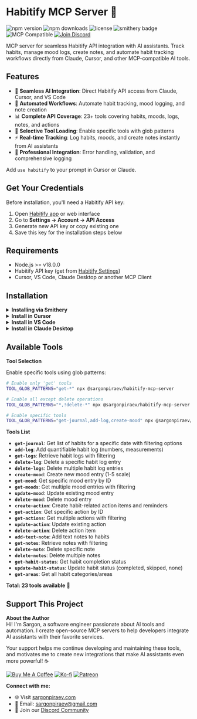 # Habitify MCP Server 🔧

![npm version](https://img.shields.io/npm/v/@sargonpiraev/habitify-mcp-server)
![npm downloads](https://img.shields.io/npm/dw/@sargonpiraev/habitify-mcp-server)
![license](https://img.shields.io/github/license/sargonpiraev/habitify-mcp-server)
![smithery badge](https://smithery.ai/badge/@sargonpiraev/habitify-mcp-server)
![MCP Compatible](https://img.shields.io/badge/MCP-Compatible-blue)
[![Join Discord](https://img.shields.io/discord/1331631275464671347?color=7289da&label=Discord&logo=discord)](https://discord.gg/ZsWGxRGj)

MCP server for seamless Habitify API integration with AI assistants. Track habits, manage mood logs, create notes, and automate habit tracking workflows directly from Claude, Cursor, and other MCP-compatible AI tools.

## Features

- 🔌 **Seamless AI Integration**: Direct Habitify API access from Claude, Cursor, and VS Code
- 🤖 **Automated Workflows**: Automate habit tracking, mood logging, and note creation
- 📊 **Complete API Coverage**: 23+ tools covering habits, moods, logs, notes, and actions
- 🎯 **Selective Tool Loading**: Enable specific tools with glob patterns
- ⚡ **Real-time Tracking**: Log habits, moods, and create notes instantly from AI assistants
- 🔧 **Professional Integration**: Error handling, validation, and comprehensive logging

Add `use habitify` to your prompt in Cursor or Claude.

## Get Your Credentials

Before installation, you'll need a Habitify API key:

1. Open [Habitify app](https://habitify.me) or web interface
2. Go to **Settings → Account → API Access**
3. Generate new API key or copy existing one
4. Save this key for the installation steps below

## Requirements

- Node.js >= v18.0.0
- Habitify API key (get from [Habitify Settings](https://habitify.me))
- Cursor, VS Code, Claude Desktop or another MCP Client

## Installation

<details>
<summary><b>Installing via Smithery</b></summary>

To install Habitify MCP Server for any client automatically via [Smithery](https://smithery.ai):

```bash
npx -y @smithery/cli@latest install @sargonpiraev/habitify-mcp-server --client <CLIENT_NAME>
```

</details>

<details>
<summary><b>Install in Cursor</b></summary>

#### Cursor One-Click Installation

[![Install MCP Server](https://cursor.com/deeplink/mcp-install-dark.svg)](https://cursor.com/install-mcp?name=habitify-mcp-server&config=eyJjb21tYW5kIjoibnB4IC15IEBzYXJnb25waXJhZXYvaGFiaXRpZnktbWNwLXNlcnZlciJ9)

#### Manual Configuration

Add to your Cursor `~/.cursor/mcp.json` file:

```json
{
  "mcpServers": {
    "habitify-mcp-server": {
      "command": "npx",
      "args": ["-y", "@sargonpiraev/habitify-mcp-server"],
      "env": {
        "HABITIFY_API_KEY": "your-habitify-api-key"
      }
    }
  }
}
```

</details>

<details>
<summary><b>Install in VS Code</b></summary>

[![Install in VS Code](https://img.shields.io/badge/VS_Code-Install_MCP-0098FF)](vscode:mcp/install?%7B%22name%22%3A%22habitify-mcp-server%22%2C%22command%22%3A%22npx%22%2C%22args%22%3A%5B%22-y%22%2C%22@sargonpiraev/habitify-mcp-server%22%5D%7D)

Or add manually to your VS Code settings:

```json
"mcp": {
  "servers": {
    "habitify-mcp-server": {
      "type": "stdio",
      "command": "npx",
      "args": ["-y", "@sargonpiraev/habitify-mcp-server"],
      "env": {
        "HABITIFY_API_KEY": "your-habitify-api-key"
      }
    }
  }
}
```

</details>

<details>
<summary><b>Install in Claude Desktop</b></summary>

Add to your `claude_desktop_config.json`:

```json
{
  "mcpServers": {
    "habitify-mcp-server": {
      "command": "npx",
      "args": ["-y", "@sargonpiraev/habitify-mcp-server"],
      "env": {
        "HABITIFY_API_KEY": "your-habitify-api-key"
      }
    }
  }
}
```

</details>

## Available Tools

**Tool Selection**

Enable specific tools using glob patterns:

```bash
# Enable only 'get' tools
TOOL_GLOB_PATTERNS="get-*" npx @sargonpiraev/habitify-mcp-server

# Enable all except delete operations
TOOL_GLOB_PATTERNS="*,!delete-*" npx @sargonpiraev/habitify-mcp-server

# Enable specific tools
TOOL_GLOB_PATTERNS="get-journal,add-log,create-mood" npx @sargonpiraev/habitify-mcp-server
```

**Tools List**

- **`get-journal`**: Get list of habits for a specific date with filtering options
- **`add-log`**: Add quantifiable habit log (numbers, measurements)
- **`get-logs`**: Retrieve habit logs with filtering
- **`delete-log`**: Delete a specific habit log entry
- **`delete-logs`**: Delete multiple habit log entries
- **`create-mood`**: Create new mood entry (1-5 scale)
- **`get-mood`**: Get specific mood entry by ID
- **`get-moods`**: Get multiple mood entries with filtering
- **`update-mood`**: Update existing mood entry
- **`delete-mood`**: Delete mood entry
- **`create-action`**: Create habit-related action items and reminders
- **`get-action`**: Get specific action by ID
- **`get-actions`**: Get multiple actions with filtering
- **`update-action`**: Update existing action
- **`delete-action`**: Delete action item
- **`add-text-note`**: Add text notes to habits
- **`get-notes`**: Retrieve notes with filtering
- **`delete-note`**: Delete specific note
- **`delete-notes`**: Delete multiple notes
- **`get-habit-status`**: Get habit completion status
- **`update-habit-status`**: Update habit status (completed, skipped, none)
- **`get-areas`**: Get all habit categories/areas

**Total: 23 tools available** 🎯

## Support This Project

**About the Author**  
Hi! I'm Sargon, a software engineer passionate about AI tools and automation. I create open-source MCP servers to help developers integrate AI assistants with their favorite services.

Your support helps me continue developing and maintaining these tools, and motivates me to create new integrations that make AI assistants even more powerful! ☕

[![Buy Me A Coffee](https://img.shields.io/badge/Buy%20Me%20A%20Coffee-FFDD00?logo=buy-me-a-coffee&logoColor=black)](https://buymeacoffee.com/sargonpiraev)
[![Ko-fi](https://img.shields.io/badge/Ko--fi-F16061?logo=ko-fi&logoColor=white)](https://ko-fi.com/sargonpiraev)
[![Patreon](https://img.shields.io/badge/Patreon-F96854?logo=patreon&logoColor=white)](https://patreon.com/sargonpiraev)

**Connect with me:**

- 🌐 Visit [sargonpiraev.com](https://sargonpiraev.com)
- 📧 Email: [sargonpiraev@gmail.com](mailto:sargonpiraev@gmail.com)
- 💬 Join our [Discord Community](https://discord.gg/ZsWGxRGj)
